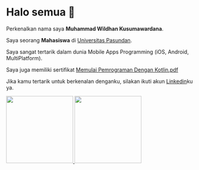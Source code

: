 # Halo semua 👋 

Perkenalkan nama saya **Muhammad Wildhan Kusumawardana**.

Saya seorang **Mahasiswa** di [Universitas Pasundan](http://www.unpas.ac.id/).

Saya sangat tertarik dalam dunia Mobile Apps Programming (iOS, Android, MultiPlatform).

Saya juga memiliki sertifikat [Memulai Pemrograman Dengan Kotlin.pdf](https://github.com/wildan090801/mwildhank/files/8037680/sertifikat_course_80_635138_201221070140.pdf)

Jika kamu tertarik untuk berkenalan denganku, silakan ikuti akun [Linkedin](https://www.linkedin.com/in/mwildhank/)ku ya.

<p align="left">
<a href="https://github.com/wildan090801">
  <img height="180em" src="https://github-readme-stats-eight-theta.vercel.app/api?username=wildan090801&show_icons=true&theme=algolia&include_all_commits=true&count_private=true"/>
  <img height="180em" src="https://github-readme-stats-eight-theta.vercel.app/api/top-langs/?username=wildan090801&layout=compact&langs_count=8&theme=algolia"/>
</a>
</p>
